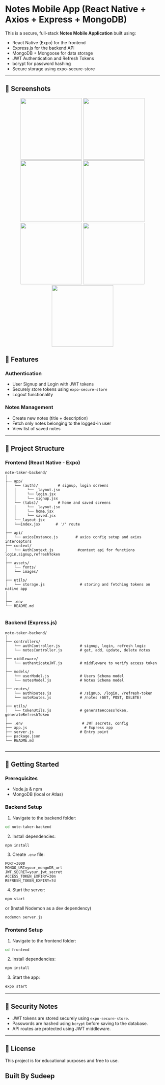 
# Notes Mobile App (React Native + Axios + Express + MongoDB)

This is a secure, full-stack **Notes Mobile Application** built using:
- React Native (Expo) for the frontend
- Express.js for the backend API
- MongoDB + Mongoose for data storage
- JWT Authentication and Refresh Tokens
- bcrypt for password hashing
- Secure storage using expo-secure-store

---

## 📸 Screenshots

<p align="center">
  <img src="./Screenshots/index-screen.jpeg" width="200" />
  <img src="./Screenshots/login-screen.jpeg" width="200" />
  <img src="./Screenshots/signup-screen.jpeg" width="200" />
  <img src="./Screenshots/home.jpeg" width="200" />
  <img src="./Screenshots/saved.jpeg" width="200" />
  <img src="./Screenshots/note-viewer.jpeg" width="200" />
  <img src="./Screenshots/note-editor.jpeg" width="200" />
</p>

## 🔐 Features

### Authentication
- User Signup and Login with JWT tokens
- Securely store tokens using `expo-secure-store`
- Logout functionality

### Notes Management
- Create new notes (title + description)
- Fetch only notes belonging to the logged-in user
- View list of saved notes

---

## 📁 Project Structure

### Frontend (React Native - Expo)
```
note-taker-backend/
│
├── app/
│   └── (auth)/         # signup, login screens
│   │     └── _layout.jsx
│   │     └── login.jsx
│   │     └── signup.jsx
│   └── (tabs)/         # home and saved screens
│   │     └── _layout.jsx
│   │     └── home.jsx
│   │     └── saved.jsx
│   └──_layout.jsx
│   └──index.jsx       # '/' route
│
├── api/
│   └── axiosInstance.js        # axios config setup and axios interceptors
├── context/
│   └── AuthContext.js           #context api for functions login,signup,refreshToken
│
├── assets/
│   └── fonts/              
│   └── images/          
│
├── utils/
│   └── storage.js                # storing and fetching tokens on native app   
│           
│
├── .env
└── README.md


```

### Backend (Express.js)
```
note-taker-backend/
│
├── controllers/
│   └── authController.js         # signup, login, refresh logic
│   └── notesController.js        # get, add, update, delete notes
│
├── middleware/
│   └── authenticateJWT.js        # middleware to verify access token
│
├── models/
│   └── userModel.js              # Users Schema model
│   └── notesModel.js             # Notes Schema model
│
├── routes/
│   └── authRoutes.js             # /signup, /login, /refresh-token
│   └── noteRoutes.js             # /notes (GET, POST, DELETE)
│
├── utils/
│   └── tokenUtils.js             # generateAccessToken, generateRefreshToken
│
├── .env                           # JWT secrets, config
├── app.js                          # Express app
├── server.js                     # Entry point
├── package.json
└── README.md


```

---

## 🚀 Getting Started

### Prerequisites
- Node.js & npm
- MongoDB (local or Atlas)

### Backend Setup

1. Navigate to the backend folder:
```bash
cd note-taker-backend
```
2. Install dependencies:
```bash
npm install
```
3. Create `.env` file:
```
PORT=3000
MONGO_URI=your_mongoDB_url
JWT_SECRET=your_jwt_secret
ACCESS_TOKEN_EXPIRY=30m
REFRESH_TOKEN_EXPIRY=7d
```
4. Start the server:
```bash
npm start 
```

or
(Install Nodemon as a dev dependency)
```bash
nodemon server.js 
```

### Frontend Setup

1. Navigate to the frontend folder:
```bash
cd frontend
```
2. Install dependencies:
```bash
npm install
```
3. Start the app:
```bash
expo start
```

---

## 🔐 Security Notes

- JWT tokens are stored securely using `expo-secure-store`.
- Passwords are hashed using `bcrypt` before saving to the database.
- API routes are protected using JWT middleware.

---

## 📜 License
This project is for educational purposes and free to use.

## Built By Sudeep
